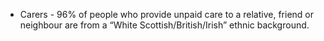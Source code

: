 * Carers - 96% of people who provide unpaid care to a relative, friend or neighbour are from a “White Scottish/British/Irish” ethnic background.
